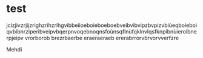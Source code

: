 # test

jcizjivzrjijzrighzrihzrihgvibbeiioeboieboeboebveibvibvipzbvpizvbiùeqboieboiqvbibnrziperibveipvbqerpnvoqebnoqnsfoùnsqflnùfqklnvlqsfknpibnùieroibnerpjeipv
vrorborob
brezrbaerbe
eraeraeraeb
ererabrrorvbrvorvverfzre

Mehdi